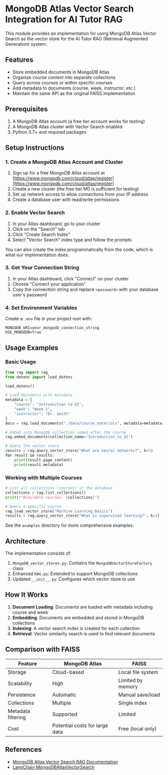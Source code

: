 # MongoDB Atlas Vector Search Integration for AI Tutor RAG

This module provides an implementation for using MongoDB Atlas Vector Search as the vector store for the AI Tutor RAG (Retrieval Augmented Generation) system.

## Features

- Store embedded documents in MongoDB Atlas
- Organize course content into separate collections
- Query across courses or within specific courses
- Add metadata to documents (course, week, instructor, etc.)
- Maintain the same API as the original FAISS implementation

## Prerequisites

1. A MongoDB Atlas account (a free tier account works for testing)
2. A MongoDB Atlas cluster with Vector Search enabled
3. Python 3.7+ and required packages

## Setup Instructions

### 1. Create a MongoDB Atlas Account and Cluster

1. Sign up for a free MongoDB Atlas account at [https://www.mongodb.com/cloud/atlas/register](https://www.mongodb.com/cloud/atlas/register)
2. Create a new cluster (the free tier M0 is sufficient for testing)
3. Set up network access to allow connections from your IP address
4. Create a database user with read/write permissions

### 2. Enable Vector Search

1. In your Atlas dashboard, go to your cluster
2. Click on the "Search" tab
3. Click "Create Search Index"
4. Select "Vector Search" index type and follow the prompts

You can also create the index programmatically from the code, which is what our implementation does.

### 3. Get Your Connection String

1. In your Atlas dashboard, click "Connect" on your cluster
2. Choose "Connect your application"
3. Copy the connection string and replace `<password>` with your database user's password

### 4. Set Environment Variables

Create a `.env` file in your project root with:

```
MONGODB_URI=your_mongodb_connection_string
USE_MONGODB=true
```

## Usage Examples

### Basic Usage

```python
from rag import rag
from dotenv import load_dotenv

load_dotenv()

# Load documents with metadata
metadata = {
    "course": "Introduction to AI",
    "week": "Week 1",
    "instructor": "Dr. Smith"
}
docs = rag.load_documents("./data/course_materials", metadata=metadata)

# Embed into MongoDB collection named after the course
rag.embed_documents(collection_name="Introduction_to_AI")

# Query the vector store
results = rag.query_vector_store("What are neural networks?", k=3)
for result in results:
    print(result.page_content)
    print(result.metadata)
```

### Working with Multiple Courses

```python
# List all collections (courses) in the database
collections = rag.list_collections()
print(f"Available courses: {collections}")

# Query a specific course
rag.load_vector_store("Machine_Learning_Basics")
results = rag.query_vector_store("What is supervised learning?", k=2)
```

See the `examples` directory for more comprehensive examples.

## Architecture

The implementation consists of:

1. `MongoDB_vector_stores.py`: Contains the `MongoDBVectorStoreFactory` class
2. Enhanced `RAG.py`: Extended to support MongoDB collections
3. Updated `__init__.py`: Configures which vector store to use

## How It Works

1. **Document Loading**: Documents are loaded with metadata including course and week
2. **Embedding**: Documents are embedded and stored in MongoDB collections
3. **Indexing**: A vector search index is created for each collection
4. **Retrieval**: Vector similarity search is used to find relevant documents

## Comparison with FAISS

| Feature | MongoDB Atlas | FAISS |
|---------|--------------|-------|
| Storage | Cloud-based | Local file system |
| Scalability | High | Limited by memory |
| Persistence | Automatic | Manual save/load |
| Collections | Multiple | Single index |
| Metadata filtering | Supported | Limited |
| Cost | Potential costs for large data | Free (local only) |

## References

- [MongoDB Atlas Vector Search RAG Documentation](https://www.mongodb.com/docs/atlas/atlas-vector-search/rag/)
- [LangChain MongoDBAtlasVectorSearch](https://python.langchain.com/docs/integrations/vectorstores/mongodb_atlas)
